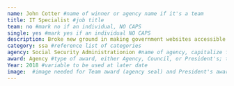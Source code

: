 ```yaml
---
name: John Cotter #name of winner or agency name if it's a team
title: IT Specialist #job title
team: no #mark no if an individual, NO CAPS
single: yes #mark yes if an individual NO CAPS
description: Broke new ground in making government websites accessible to users with disabilities. john built an open source tool that makes it free and easy for agencies accross government to improve their websites and save tax dollars.  #description of why there winning award, in an excel spreadsheet
category: ssa #reference list of categories
agency: Social Security Administrationion #name of agency, capitalize first letter of each name
award: Agency #type of award, either Agency, Council, or President's; this is case sensitive so make sure to match the options listed exactly. This section generates the format of the card
Year: 2018 #variable to be used at later date
image:  #image needed for Team award (agency seal) and President's award (headshot); leave empty if and individual Agency award
---
```

